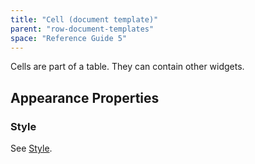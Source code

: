 ```yaml
---
title: "Cell (document template)"
parent: "row-document-templates"
space: "Reference Guide 5"
---
```



Cells are part of a table. They can contain other widgets.

## Appearance Properties

### Style

See [Style](style).
